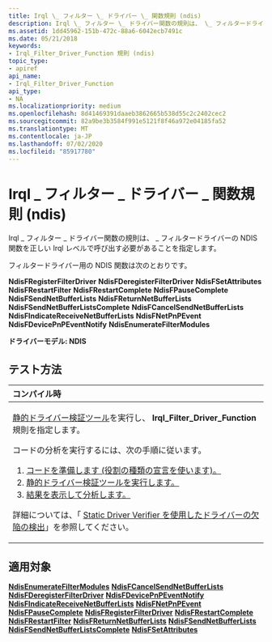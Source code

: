 ```yaml
---
title: Irql \_ フィルター \_ ドライバー \_ 関数規則 (ndis)
description: Irql \_ フィルター \_ ドライバー関数の規則は、 \_ フィルタードライバーの NDIS 関数を正しい Irql レベルで呼び出す必要があることを指定します。
ms.assetid: 1dd45962-151b-472c-88a6-6042ecb7491c
ms.date: 05/21/2018
keywords:
- Irql_Filter_Driver_Function 規則 (ndis)
topic_type:
- apiref
api_name:
- Irql_Filter_Driver_Function
api_type:
- NA
ms.localizationpriority: medium
ms.openlocfilehash: 8d41469391daaeb3862665b538d55c2c2402cec2
ms.sourcegitcommit: 82a9be3b3584f991e5121f8f46a972e04185fa52
ms.translationtype: MT
ms.contentlocale: ja-JP
ms.lasthandoff: 07/02/2020
ms.locfileid: "85917780"
---
```

# <a name="irql_filter_driver_function-rule-ndis"></a>Irql \_ フィルター \_ ドライバー \_ 関数規則 (ndis)


Irql \_ フィルター \_ ドライバー関数の規則は、 \_ フィルタードライバーの NDIS 関数を正しい Irql レベルで呼び出す必要があることを指定します。

フィルタードライバー用の NDIS 関数は次のとおりです。

**NdisFRegisterFilterDriver** 
**NdisFDeregisterFilterDriver** 
**NdisFSetAttributes** 
**NdisFRestartFilter** 
**NdisFRestartComplete** 
**NdisFPauseComplete** 
**NdisFSendNetBufferLists** 
**NdisFReturnNetBufferLists** 
**NdisFSendNetBufferListsComplete** 
**NdisFCancelSendNetBufferLists** 
**NdisFIndicateReceiveNetBufferLists** 
**NdisFNetPnPEvent** 
**NdisFDevicePnPEventNotify** 
**NdisEnumerateFilterModules**

**ドライバーモデル: NDIS**

<a name="how-to-test"></a>テスト方法
-----------

<table>
<colgroup>
<col width="100%" />
</colgroup>
<thead>
<tr class="header">
<th align="left">コンパイル時</th>
</tr>
</thead>
<tbody>
<tr class="odd">
<td align="left"><p><a href="https://docs.microsoft.com/windows-hardware/drivers/devtest/static-driver-verifier" data-raw-source="[Static Driver Verifier](https://docs.microsoft.com/windows-hardware/drivers/devtest/static-driver-verifier)">静的ドライバー検証ツール</a>を実行し、 <strong>Irql_Filter_Driver_Function</strong>規則を指定します。</p>
コードの分析を実行するには、次の手順に従います。
<ol>
<li><a href="https://docs.microsoft.com/windows-hardware/drivers/devtest/using-static-driver-verifier-to-find-defects-in-drivers#preparing-your-source-code" data-raw-source="[Prepare your code (use role type declarations).](https://docs.microsoft.com/windows-hardware/drivers/devtest/using-static-driver-verifier-to-find-defects-in-drivers#preparing-your-source-code)">コードを準備します (役割の種類の宣言を使います)。</a></li>
<li><a href="https://docs.microsoft.com/windows-hardware/drivers/devtest/using-static-driver-verifier-to-find-defects-in-drivers#running-static-driver-verifier" data-raw-source="[Run Static Driver Verifier.](https://docs.microsoft.com/windows-hardware/drivers/devtest/using-static-driver-verifier-to-find-defects-in-drivers#running-static-driver-verifier)">静的ドライバー検証ツールを実行します。</a></li>
<li><a href="https://docs.microsoft.com/windows-hardware/drivers/devtest/using-static-driver-verifier-to-find-defects-in-drivers#viewing-and-analyzing-the-results" data-raw-source="[View and analyze the results.](https://docs.microsoft.com/windows-hardware/drivers/devtest/using-static-driver-verifier-to-find-defects-in-drivers#viewing-and-analyzing-the-results)">結果を表示して分析します。</a></li>
</ol>
<p>詳細については、「 <a href="https://docs.microsoft.com/windows-hardware/drivers/devtest/using-static-driver-verifier-to-find-defects-in-drivers" data-raw-source="[Using Static Driver Verifier to Find Defects in Drivers](https://docs.microsoft.com/windows-hardware/drivers/devtest/using-static-driver-verifier-to-find-defects-in-drivers)">Static Driver Verifier を使用したドライバーの欠陥の検出</a>」を参照してください。</p></td>
</tr>
</tbody>
</table>

<a name="applies-to"></a>適用対象
----------

[**NdisEnumerateFilterModules**](https://docs.microsoft.com/windows-hardware/drivers/ddi/ndis/nf-ndis-ndisenumeratefiltermodules) 
[**NdisFCancelSendNetBufferLists**](https://docs.microsoft.com/windows-hardware/drivers/ddi/ndis/nf-ndis-ndisfcancelsendnetbufferlists) 
[**NdisFDeregisterFilterDriver**](https://docs.microsoft.com/windows-hardware/drivers/ddi/ndis/nf-ndis-ndisfderegisterfilterdriver) 
[**NdisFDevicePnPEventNotify**](https://docs.microsoft.com/windows-hardware/drivers/ddi/ndis/nf-ndis-ndisfdevicepnpeventnotify) 
[**NdisFIndicateReceiveNetBufferLists**](https://docs.microsoft.com/windows-hardware/drivers/ddi/ndis/nf-ndis-ndisfindicatereceivenetbufferlists) 
[**NdisFNetPnPEvent**](https://docs.microsoft.com/windows-hardware/drivers/ddi/ndis/nf-ndis-ndisfnetpnpevent) 
[**NdisFPauseComplete**](https://docs.microsoft.com/windows-hardware/drivers/ddi/ndis/nf-ndis-ndisfpausecomplete) 
[**NdisFRegisterFilterDriver**](https://docs.microsoft.com/windows-hardware/drivers/ddi/ndis/nf-ndis-ndisfregisterfilterdriver) 
[**NdisFRestartComplete**](https://docs.microsoft.com/windows-hardware/drivers/ddi/ndis/nf-ndis-ndisfrestartcomplete) 
[**NdisFRestartFilter**](https://docs.microsoft.com/windows-hardware/drivers/ddi/ndis/nf-ndis-ndisfrestartfilter) 
[**NdisFReturnNetBufferLists**](https://docs.microsoft.com/windows-hardware/drivers/ddi/ndis/nf-ndis-ndisfreturnnetbufferlists) 
[**NdisFSendNetBufferLists**](https://docs.microsoft.com/windows-hardware/drivers/ddi/ndis/nf-ndis-ndisfsendnetbufferlists) 
[**NdisFSendNetBufferListsComplete**](https://docs.microsoft.com/windows-hardware/drivers/ddi/ndis/nf-ndis-ndisfsendnetbufferlistscomplete) 
[**NdisFSetAttributes**](https://docs.microsoft.com/windows-hardware/drivers/ddi/ndis/nf-ndis-ndisfsetattributes)








